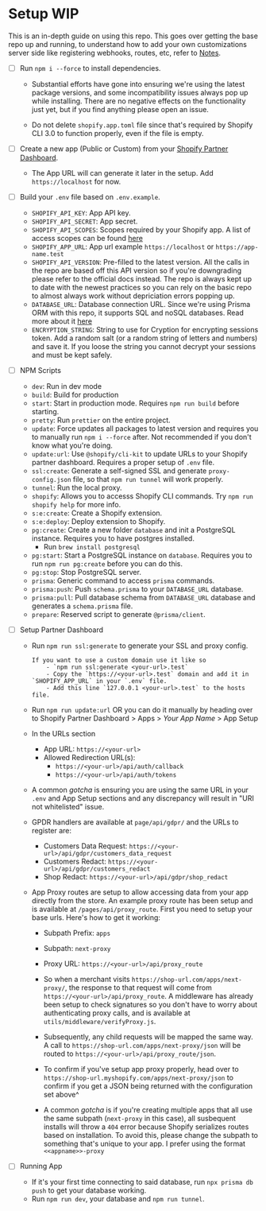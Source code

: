 # Setup WIP

This is an in-depth guide on using this repo. This goes over getting the base repo up and running, to understand how to add your own customizations server side like registering webhooks, routes, etc, refer to [Notes](/docs/NOTES.md).

- [ ] Run `npm i --force` to install dependencies.

  - Substantial efforts have gone into ensuring we're using the latest package versions, and some incompatibility issues always pop up while installing. There are no negative effects on the functionality just yet, but if you find anything please open an issue.

  - Do not delete `shopify.app.toml` file since that's required by Shopify CLI 3.0 to function properly, even if the file is empty.

- [ ] Create a new app (Public or Custom) from your [Shopify Partner Dashboard](https://partners.shopify.com).

  - The App URL will can generate it later in the setup. Add `https://localhost` for now.

- [ ] Build your `.env` file based on `.env.example`.

  - `SHOPIFY_API_KEY`: App API key.
  - `SHOPIFY_API_SECRET`: App secret.
  - `SHOPIFY_API_SCOPES`: Scopes required by your Shopify app. A list of access scopes can be found [here](https://shopify.dev/api/usage/access-scopes)
  - `SHOPIFY_APP_URL`: App url example `https://localhost` or `https://app-name.test`
  - `SHOPIFY_API_VERSION`: Pre-filled to the latest version. All the calls in the repo are based off this API version so if you're downgrading please refer to the official docs instead. The repo is always kept up to date with the newest practices so you can rely on the basic repo to almost always work without depriciation errors popping up.
  - `DATABASE_URL`: Database connection URL. Since we're using Prisma ORM with this repo, it supports SQL and noSQL databases. Read more about it [here](https://www.prisma.io/stack)
  - `ENCRYPTION_STRING`: String to use for Cryption for encrypting sessions token. Add a random salt (or a random string of letters and numbers) and save it. If you loose the string you cannot decrypt your sessions and must be kept safely.

- [ ] NPM Scripts

  - `dev`: Run in dev mode
  - `build`: Build for production
  - `start`: Start in production mode. Requires `npm run build` before starting.
  - `pretty`: Run `prettier` on the entire project.
  - `update`: Force updates all packages to latest version and requires you to manually run `npm i --force` after. Not recommended if you don't know what you're doing.
  - `update:url`: Use `@shopify/cli-kit` to update URLs to your Shopify partner dashboard. Requires a proper setup of `.env` file.
  - `ssl:create`: Generate a self-signed SSL and generate `proxy-config.json` file, so that `npm run tunnel` will work properly.
  - `tunnel`: Run the local proxy.
  - `shopify`: Allows you to accesss Shopify CLI commands. Try `npm run shopify help` for more info.
  - `s:e:create`: Create a Shopify extension.
  - `s:e:deploy`: Deploy extension to Shopify.
  - `pg:create`: Create a new folder `database` and init a PostgreSQL instance. Requires you to have postgres installed.
    - Run `brew install postgresql`
  - `pg:start`: Start a PostgreSQL instance on `database`. Requires you to run `npm run pg:create` before you can do this.
  - `pg:stop`: Stop PostgreSQL server.
  - `prisma`: Generic command to access `prisma` commands.
  - `prisma:push`: Push `schema.prisma` to your `DATABASE_URL` database.
  - `prisma:pull`: Pull database schema from `DATABASE_URL` database and generates a `schema.prisma` file.
  - `prepare`: Reserved script to generate `@prisma/client`.

- [ ] Setup Partner Dashboard

  - Run `npm run ssl:generate` to generate your SSL and proxy config.

        If you want to use a custom domain use it like so
            - `npm run ssl:generate <your-url>.test`
            - Copy the `https://<your-url>.test` domain and add it in `SHOPIFY_APP_URL` in your `.env` file.
            - Add this line `127.0.0.1 <your-url>.test` to the hosts file.
  
  - Run `npm run update:url` OR you can do it manually by heading over to Shopify Partner Dashboard > Apps > _Your App Name_ > App Setup
  - In the URLs section
    - App URL: `https://<your-url>`
    - Allowed Redirection URL(s):
      - `https://<your-url>/api/auth/callback`
      - `https://<your-url>/api/auth/tokens`
  - A common _gotcha_ is ensuring you are using the same URL in your `.env` and App Setup sections and any discrepancy will result in "URI not whitelisted" issue.
  - GPDR handlers are available at `page/api/gdpr/` and the URLs to register are:
    - Customers Data Request: `https://<your-url>/api/gdpr/customers_data_request`
    - Customers Redact: `https://<your-url>/api/gdpr/customers_redact`
    - Shop Redact: `https://<your-url>/api/gdpr/shop_redact`
  - App Proxy routes are setup to allow accessing data from your app directly from the store. An example proxy route has been setup and is available at `/pages/api/proxy_route`. First you need to setup your base urls. Here's how to get it working:

    - Subpath Prefix: `apps`
    - Subpath: `next-proxy`
    - Proxy URL: `https://<your-url>/api/proxy_route`

    - So when a merchant visits `https://shop-url.com/apps/next-proxy/`, the response to that request will come from `https://<your-url>/api/proxy_route`. A middleware has already been setup to check signatures so you don't have to worry about authenticating proxy calls, and is available at `utils/middleware/verifyProxy.js`.
    - Subsequently, any child requests will be mapped the same way. A call to `https://shop-url.com/apps/next-proxy/json` will be routed to `https://<your-url>/api/proxy_route/json`.
    - To confirm if you've setup app proxy properly, head over to `https://shop-url.myshopify.com/apps/next-proxy/json` to confirm if you get a JSON being returned with the configuration set above^
    - A common _gotcha_ is if you're creating multiple apps that all use the same subpath (`next-proxy` in this case), all susbequent installs will throw a `404` error because Shopify serializes routes based on installation. To avoid this, please change the subpath to something that's unique to your app. I prefer using the format `<<appname>>-proxy`

- [ ] Running App
  - If it's your first time connecting to said database, run `npx prisma db push` to get your database working.
  - Run `npm run dev`, your database and `npm run tunnel`.
